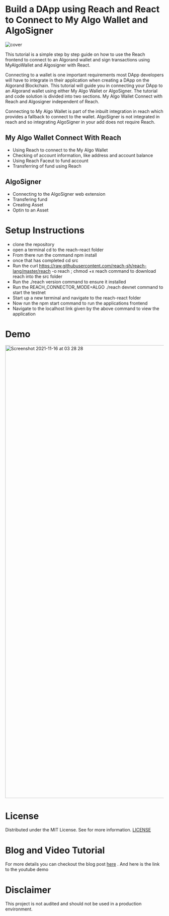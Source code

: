 # Build a DApp using Reach and React to Connect to My Algo Wallet and AlgoSigner
![cover](https://user-images.githubusercontent.com/23031920/142118845-f9b4ac55-7287-4379-b20f-f7c7b4cfb47d.png)

This tutorial is a simple step by step guide on how to use the Reach frontend to connect to an Algorand wallet and sign transactions using MyAlgoWallet and Algosigner with React.

Connecting to a wallet is one important requirements most DApp developers will have to integrate in their application when creating a DApp on the Algorand Blockchain.
This tutorial will guide you in connecting your DApp to an Algorand wallet using either My Algo Wallet or AlgoSigner. The tutorial and code solution is divided into two sections. My Algo Wallet Connect with Reach and Algosigner independent of Reach.

Connecting to My Algo Wallet is part of the inbuilt integration in reach which provides a fallback to connect to the wallet. AlgoSigner is not integrated in reach and so integrating AlgoSigner in your add does not require Reach.

## My Algo Wallet Connect With Reach
- Using Reach to connect to the My Algo Wallet
- Checking of account information, like address and account balance
- Using Reach Faceut to fund account
- Transferring of fund using Reach


## AlgoSigner
- Connecting to the AlgoSigner web extension
- Transfering fund
- Creating Asset
- Optin to an Asset


# Setup Instructions
- clone the repository
- open a terminal cd to the reach-react folder
- From there run the command npm install
- once that has completed  cd src
- Run the curl https://raw.githubusercontent.com/reach-sh/reach-lang/master/reach -o reach ; chmod +x reach command to download reach into the src folder
- Run the ./reach version command to ensure it installed
- Run the REACH_CONNECTOR_MODE=ALGO ./reach devnet command to start the testnet
- Start up a new terminal and navigate to the reach-react folder
- Now run the npm start command to run the applications frontend
- Navigate to the localhost link given by the above command to view the application

# Demo

<img width="1440" alt="Screenshot 2021-11-16 at 03 28 28" src="https://user-images.githubusercontent.com/23031920/142119087-5fc396ed-594a-4fc5-9b43-618eca3aef5a.png">


# License
Distributed under the MIT License. See for more information. [LICENSE](https://github.com/gconnect/AlgorandReachReactWallet/blob/master/LICENSE)

# Blog and Video Tutorial
For more details you can checkout the blog post [here](https://developer.algorand.org/me/posts/tutorials/connecting-funding-transferring-fund-on-the-algorand-blockchain-using-reach-and-react) . And here is the link to the youtube demo

# Disclaimer

This project is not audited and should not be used in a production environment.





